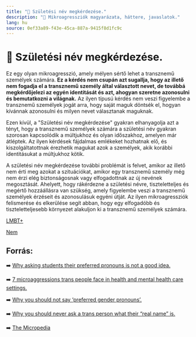 ```yaml
---
title: "🚫 Születési név megkérdezése."
description: "🚫 Mikroagressziók magyarázata, háttere, javaslatok."
lang: hu
source: 0ef33a89-f43e-45ca-887a-9415f8d1fc9c
---
```


<div class="wiki-content agression-title">

# 🚫 Születési név megkérdezése.

Ez egy olyan mikroagresszió, amely mélyen sértő lehet a transznemű személyek számára. **Ez a kérdés nem csupán azt sugallja, hogy az illető nem fogadja el a transznemű személy által választott nevet, de továbbá megkérdőjelezi az egyén identitását és azt, ahogyan szeretne azonosulni és bemutatkozni a világnak.** Az ilyen típusú kérdés nem veszi figyelembe a transznemű személyek jogát arra, hogy saját maguk döntsék el, hogyan kívánnak azonosulni és milyen nevet választanak maguknak.

Ezen kívül, a "Születési név megkérdezése" gyakran elhanyagolja azt a tényt, hogy a transznemű személyek számára a születési név gyakran szorosan kapcsolódik a múltjukhoz és olyan időszakhoz, amelyen már átléptek. Az ilyen kérdések fájdalmas emlékeket hozhatnak elő, és kiszolgáltatottnak érezhetik magukat azok a személyek, akik korábbi identitásukat a múltjukhoz kötik.

A születési név megkérdezése további problémát is felvet, amikor az illető nem érti meg azokat a szituációkat, amikor egy transznemű személy még nem érzi elég biztonságosnak vagy elfogadottnak az új nevének megosztását. Ahelyett, hogy rákérdezne a születési névre, tiszteletteljes és megértő hozzáállásra van szükség, amely figyelembe veszi a transznemű személyek érzéseit és azonosulásuk egyéni útját. Az ilyen mikroagressziók felismerése és elkerülése segít abban, hogy egy elfogadóbb és tiszteletteljesebb környezet alakuljon ki a transznemű személyek számára.

<div class="categories">

[LMBT+](/#/entry?id=lmbt)

[Nem](/#/entry?id=nem)

</div>

## Forrás:

➡️ [Why asking students their preferred pronouns is not a good idea.](https://www.insidehighered.com/views/2018/09/19/why-asking-students-their-preferred-pronoun-not-good-idea-opinion)

➡️ [7 microaggressions trans people face in health and mental health care settings.](https://thebodyisnotanapology.com/magazine/7-microaggressions-trans-people-face-in-health-and-mental-healthcare-settings/)

➡️ [Why you should not say ‘preferred gender pronouns’.](https://www.forbes.com/sites/ashleefowlkes/2020/02/27/why-you-should-not-say-preferred-gender-pronouns/?sh=7d0e0ed11bd6)

➡️ [Why you should never ask a trans person what their “real name” is.](https://www.theodysseyonline.com/why-you-should-never-ask-trans-person-what-their-real-name-is)

➡️ [The Micropedia](https://www.themicropedia.org/)


</div>